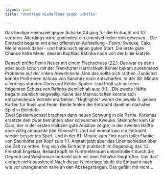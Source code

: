 ```yaml
---
layout: post
title: "Unnötige Niederlage gegen Schalke"

---
```


Das heutige Heimspiel gegen Schalke 04 ging für die Eintracht mit 1:2 verloren. Allerdings wäre zumindest ein Unentschieden drin gewesen... Die Eintracht begann mit einer offensiven Aufstellung - Fenin, Kweuke, Caio, Meier waren dabei - und hatte auch einen guten Start. Die erste gute Chance hatte Meier, dessen Kopfball Rafinha noch von der Linie kratzte.

Danach prüfte Fenin Neuer mit einem Flachschuss (22.). Das war es dann aber auch schon mit der Frankfurter Herrlichkeit. Köhler bekam zunehmend Probleme auf der linken Abwehrseite. Und das sollte sich rächen. Zunächst konnte Pröll einen Schuss von Sanchez noch entschärfen. In der 39. Minute allerdings standen Chris und Köhler Spalier. Und Pröll sah bei dem folgenden Schuss von Rafinha ziemlich alt aus: 0:1... Die zweite Hälfte begann ziemlich langweilig. Keine der Mannschaften konnte sich entscheidende Vorteile erarbeiten. "Highlights" waren die jeweils 5. gelben Karten für Russ und Fenin. Beide fehlen der Eintracht damit im nächsten Spiel in Bielefeld.  
Zwei Spielerwechsel brachten dann neuen Schwung in die Partie. Korkmaz ersetzte den zwar bemühten aber schwachen Kweuke. Steinhöfer kam für Caio, der in der ersten Halbzeit gute Ansätze zeigte, in der zweiten Hälfte aber völlig abtauchte (die Fitness!?). Und auf einmal kam die Eintracht wieder besser ins Spiel. Und in der 81. Minute kam Fink nach toller Flanke von Steinhöfer per Kopf zum 1:1. Anstatt jetzt aber das Unentschieden über die Zeit zu retten, fing sich die Eintracht praktisch im Gegenzug das 1:2. Freistoß Engelaar, Bellaid köpft im Fünfmeterraum unkontrolliert durch die Gegend und Westerman bedankt sich mit dem Schalke Siegtreffer. Das darf einfach nicht passieren! Nach dieser Niederlage bleibt die Eintracht nach wie vor unangenehm nahe an den Abstiegsrängen. Das gefällt mir nicht...
